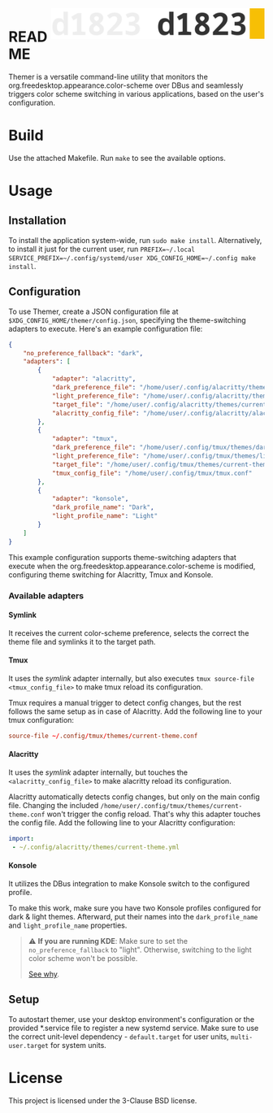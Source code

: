 <a href="https://1823.pl/#gh-light-mode-only">
  <img src="./.github/images/d1823.webp" align="right" alt="1823 logo" title="1823" height="60">
</a>

<a href="https://1823.pl/#gh-dark-mode-only">
  <img src="./.github/images/d1823-light.webp" align="right" alt="1823 logo" title="1823" height="60">
</a>

# README

Themer is a versatile command-line utility that monitors the org.freedesktop.appearance.color-scheme over DBus and seamlessly triggers color scheme switching in various applications, based on the user's configuration.

# Build
Use the attached Makefile. Run `make` to see the available options.

# Usage
## Installation
To install the application system-wide, run `sudo make install`. Alternatively, to install it just for the current user, run `PREFIX=~/.local SERVICE_PREFIX=~/.config/systemd/user XDG_CONFIG_HOME=~/.config make install`.

## Configuration
To use Themer, create a JSON configuration file at `$XDG_CONFIG_HOME/themer/config.json`, specifying the theme-switching adapters to execute. Here's an example configuration file:

```json
{
    "no_preference_fallback": "dark",
    "adapters": [
        {
            "adapter": "alacritty",
            "dark_preference_file": "/home/user/.config/alacritty/themes/dark-theme.yml",
            "light_preference_file": "/home/user/.config/alacritty/themes/light-theme.yml",
            "target_file": "/home/user/.config/alacritty/themes/current-theme.yml",
            "alacritty_config_file": "/home/user/.config/alacritty/alacritty.yml"
        },
        {
            "adapter": "tmux",
            "dark_preference_file": "/home/user/.config/tmux/themes/dark-theme.conf",
            "light_preference_file": "/home/user/.config/tmux/themes/light-theme.conf",
            "target_file": "/home/user/.config/tmux/themes/current-theme.conf",
            "tmux_config_file": "/home/user/.config/tmux/tmux.conf"
        },
        {
            "adapter": "konsole",
            "dark_profile_name": "Dark",
            "light_profile_name": "Light"
        }
    ]
}
```

This example configuration supports theme-switching adapters that execute when the org.freedesktop.appearance.color-scheme is modified, configuring theme switching for Alacritty, Tmux and Konsole.

### Available adapters

#### Symlink
It receives the current color-scheme preference, selects the correct the theme file and symlinks it to the target path.

#### Tmux
It uses the *symlink* adapter internally, but also executes `tmux source-file <tmux_config_file>` to make tmux reload its configuration.

Tmux requires a manual trigger to detect config changes, but the rest follows the same setup as in case of Alacritty.
Add the following line to your tmux configuration:

```conf
source-file ~/.config/tmux/themes/current-theme.conf
```

#### Alacritty
It uses the *symlink* adapter internally, but touches the `<alacritty_config_file>` to make alacritty reload its configuration.

Alacritty automatically detects config changes, but only on the main config file. Changing the included `/home/user/.config/tmux/themes/current-theme.conf` won't trigger the config reload. That's why this adapter touches the config file.
Add the following line to your Alacritty configuration:

```yaml
import:
 - ~/.config/alacritty/themes/current-theme.yml
```

#### Konsole
It utilizes the DBus integration to make Konsole switch to the configured profile.

To make this work, make sure you have two Konsole profiles configured for dark & light themes. Afterward, put their
names into the `dark_profile_name` and `light_profile_name` properties.

> :warning: **If you are running KDE**: Make sure to set the `no_preference_fallback` to "light".
> Otherwise, switching to the light color scheme won't be possible.
>
> [See why](https://github.com/d1823/themer/commit/2e341291ff4b169bfca0b240dec69c886366fb49).

## Setup

To autostart themer, use your desktop environment's configuration or the provided *.service file to register a new systemd service.
Make sure to use the correct unit-level dependency - `default.target` for user units, `multi-user.target` for system units.

# License
This project is licensed under the 3-Clause BSD license.
